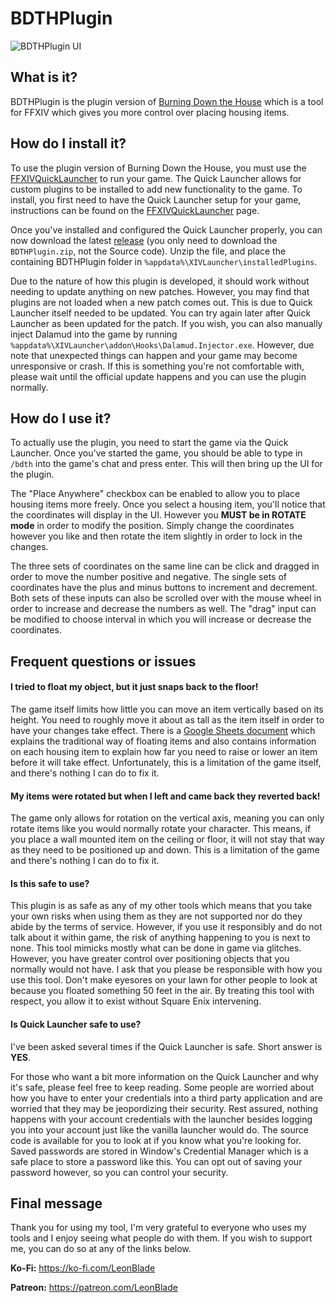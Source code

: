 # BDTHPlugin

![BDTHPlugin UI](https://i.imgur.com/AdznUyJ.png)

## What is it?
BDTHPlugin is the plugin version of [Burning Down the House](https://github.com/LeonBlade/BurningDownTheHouse) which is a tool for FFXIV which gives you more control over placing housing items.

## How do I install it?
To use the plugin version of Burning Down the House, you must use the [FFXIVQuickLauncher](https://github.com/goatcorp/FFXIVQuickLauncher) to run your game. The Quick Launcher allows for custom plugins to be installed to add new functionality to the game. To install, you first need to have the Quick Launcher setup for your game, instructions can be found on the [FFXIVQuickLauncher](https://github.com/goatcorp/FFXIVQuickLauncher) page.

Once you've installed and configured the Quick Launcher properly, you can now download the latest [release](https://github.com/LeonBlade/BDTHPlugin/releases/latest) (you only need to download the `BDTHPlugin.zip`, not the Source code). Unzip the file, and place the containing BDTHPlugin folder in `%appdata%\XIVLauncher\installedPlugins`.

Due to the nature of how this plugin is developed, it should work without needing to update anything on new patches. However, you may find that plugins are not loaded when a new patch comes out. This is due to Quick Launcher itself needed to be updated. You can try again later after Quick Launcher as been updated for the patch. If you wish, you can also manually inject Dalamud into the game by running `%appdata%\XIVLauncher\addon\Hooks\Dalamud.Injector.exe`. However, due note that unexpected things can happen and your game may become unresponsive or crash. If this is something you're not comfortable with, please wait until the official update happens and you can use the plugin normally.

## How do I use it?
To actually use the plugin, you need to start the game via the Quick Launcher. Once you've started the game, you should be able to type in `/bdth` into the game's chat and press enter. This will then bring up the UI for the plugin.

The "Place Anywhere" checkbox can be enabled to allow you to place housing items more freely. Once you select a housing item, you'll notice that the coordinates will display in the UI. However you **MUST be in ROTATE mode** in order to modify the position. Simply change the coordinates however you like and then rotate the item slightly in order to lock in the changes.

The three sets of coordinates on the same line can be click and dragged in order to move the number positive and negative. The single sets of coordinates have the plus and minus buttons to increment and decrement. Both sets of these inputs can also be scrolled over with the mouse wheel in order to increase and decrease the numbers as well. The "drag" input can be modified to choose interval in which you will increase or decrease the coordinates.

## Frequent questions or issues
#### I tried to float my object, but it just snaps back to the floor!
The game itself limits how little you can move an item vertically based on its height. You need to roughly move it about as tall as the item itself in order to have your changes take effect. There is a [Google Sheets document](https://docs.google.com/spreadsheets/d/1UBuSixX3k0oDch25owaCSGfEW2ILM6l4P2z-vN8J39s/) which explains the traditional way of floating items and also contains information on each housing item to explain how far you need to raise or lower an item before it will take effect. Unfortunately, this is a limitation of the game itself, and there's nothing I can do to fix it.

#### My items were rotated but when I left and came back they reverted back!
The game only allows for rotation on the vertical axis, meaning you can only rotate items like you would normally rotate your character. This means, if you place a wall mounted item on the ceiling or floor, it will not stay that way as they need to be positioned up and down. This is a limitation of the game and there's nothing I can do to fix it.

#### Is this safe to use?
This plugin is as safe as any of my other tools which means that you take your own risks when using them as they are not supported nor do they abide by the terms of service. However, if you use it responsibly and do not talk about it within game, the risk of anything happening to you is next to none. This tool mimicks mostly what can be done in game via glitches. However, you have greater control over positioning objects that you normally would not have. I ask that you please be responsible with how you use this tool. Don't make eyesores on your lawn for other people to look at because you floated something 50 feet in the air. By treating this tool with respect, you allow it to exist without Square Enix intervening.

#### Is Quick Launcher safe to use?
I've been asked several times if the Quick Launcher is safe. Short answer is **YES**.

For those who want a bit more information on the Quick Launcher and why it's safe, please feel free to keep reading. Some people are worried about how you have to enter your credentials into a third party application and are worried that they may be jeopordizing their security. Rest assured, nothing happens with your account credentials with the launcher besides logging you into your account just like the vanilla launcher would do. The source code is available for you to look at if you know what you're looking for. Saved passwords are stored in Window's Credential Manager which is a safe place to store a password like this. You can opt out of saving your password however, so you can control your security.

## Final message
Thank you for using my tool, I'm very grateful to everyone who uses my tools and I enjoy seeing what people do with them. If you wish to support me, you can do so at any of the links below.

**Ko-Fi:** https://ko-fi.com/LeonBlade

**Patreon:** https://patreon.com/LeonBlade
